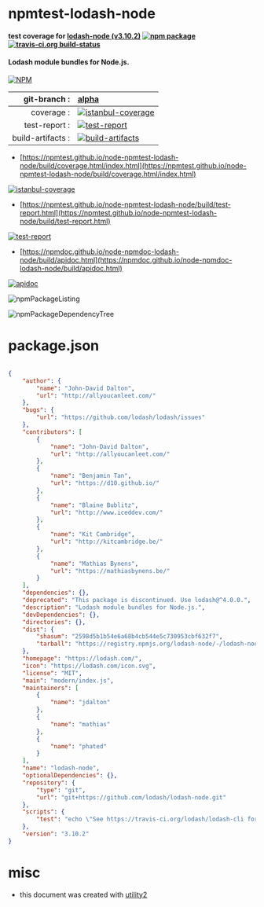# npmtest-lodash-node

#### test coverage for  [lodash-node (v3.10.2)](https://lodash.com/)  [![npm package](https://img.shields.io/npm/v/npmtest-lodash-node.svg?style=flat-square)](https://www.npmjs.org/package/npmtest-lodash-node) [![travis-ci.org build-status](https://api.travis-ci.org/npmtest/node-npmtest-lodash-node.svg)](https://travis-ci.org/npmtest/node-npmtest-lodash-node)

#### Lodash module bundles for Node.js.

[![NPM](https://nodei.co/npm/lodash-node.png?downloads=true&downloadRank=true&stars=true)](https://www.npmjs.com/package/lodash-node)

| git-branch : | [alpha](https://github.com/npmtest/node-npmtest-lodash-node/tree/alpha)|
|--:|:--|
| coverage : | [![istanbul-coverage](https://npmtest.github.io/node-npmtest-lodash-node/build/coverage.badge.svg)](https://npmtest.github.io/node-npmtest-lodash-node/build/coverage.html/index.html)|
| test-report : | [![test-report](https://npmtest.github.io/node-npmtest-lodash-node/build/test-report.badge.svg)](https://npmtest.github.io/node-npmtest-lodash-node/build/test-report.html)|
| build-artifacts : | [![build-artifacts](https://npmtest.github.io/node-npmtest-lodash-node/glyphicons_144_folder_open.png)](https://github.com/npmtest/node-npmtest-lodash-node/tree/gh-pages/build)|

- [https://npmtest.github.io/node-npmtest-lodash-node/build/coverage.html/index.html](https://npmtest.github.io/node-npmtest-lodash-node/build/coverage.html/index.html)

[![istanbul-coverage](https://npmtest.github.io/node-npmtest-lodash-node/build/screenCapture.buildCi.browser.%252Ftmp%252Fbuild%252Fcoverage.lib.html.png)](https://npmtest.github.io/node-npmtest-lodash-node/build/coverage.html/index.html)

- [https://npmtest.github.io/node-npmtest-lodash-node/build/test-report.html](https://npmtest.github.io/node-npmtest-lodash-node/build/test-report.html)

[![test-report](https://npmtest.github.io/node-npmtest-lodash-node/build/screenCapture.buildCi.browser.%252Ftmp%252Fbuild%252Ftest-report.html.png)](https://npmtest.github.io/node-npmtest-lodash-node/build/test-report.html)

- [https://npmdoc.github.io/node-npmdoc-lodash-node/build/apidoc.html](https://npmdoc.github.io/node-npmdoc-lodash-node/build/apidoc.html)

[![apidoc](https://npmdoc.github.io/node-npmdoc-lodash-node/build/screenCapture.buildCi.browser.%252Ftmp%252Fbuild%252Fapidoc.html.png)](https://npmdoc.github.io/node-npmdoc-lodash-node/build/apidoc.html)

![npmPackageListing](https://npmtest.github.io/node-npmtest-lodash-node/build/screenCapture.npmPackageListing.svg)

![npmPackageDependencyTree](https://npmtest.github.io/node-npmtest-lodash-node/build/screenCapture.npmPackageDependencyTree.svg)



# package.json

```json

{
    "author": {
        "name": "John-David Dalton",
        "url": "http://allyoucanleet.com/"
    },
    "bugs": {
        "url": "https://github.com/lodash/lodash/issues"
    },
    "contributors": [
        {
            "name": "John-David Dalton",
            "url": "http://allyoucanleet.com/"
        },
        {
            "name": "Benjamin Tan",
            "url": "https://d10.github.io/"
        },
        {
            "name": "Blaine Bublitz",
            "url": "http://www.iceddev.com/"
        },
        {
            "name": "Kit Cambridge",
            "url": "http://kitcambridge.be/"
        },
        {
            "name": "Mathias Bynens",
            "url": "https://mathiasbynens.be/"
        }
    ],
    "dependencies": {},
    "deprecated": "This package is discontinued. Use lodash@^4.0.0.",
    "description": "Lodash module bundles for Node.js.",
    "devDependencies": {},
    "directories": {},
    "dist": {
        "shasum": "2598d5b1b54e6a68b4cb544e5c730953cbf632f7",
        "tarball": "https://registry.npmjs.org/lodash-node/-/lodash-node-3.10.2.tgz"
    },
    "homepage": "https://lodash.com/",
    "icon": "https://lodash.com/icon.svg",
    "license": "MIT",
    "main": "modern/index.js",
    "maintainers": [
        {
            "name": "jdalton"
        },
        {
            "name": "mathias"
        },
        {
            "name": "phated"
        }
    ],
    "name": "lodash-node",
    "optionalDependencies": {},
    "repository": {
        "type": "git",
        "url": "git+https://github.com/lodash/lodash-node.git"
    },
    "scripts": {
        "test": "echo \"See https://travis-ci.org/lodash/lodash-cli for testing details.\""
    },
    "version": "3.10.2"
}
```



# misc
- this document was created with [utility2](https://github.com/kaizhu256/node-utility2)
